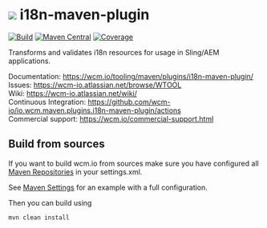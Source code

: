 <img src="https://wcm.io/images/favicon-16@2x.png"/> i18n-maven-plugin
======
[![Build](https://github.com/wcm-io/io.wcm.maven.plugins.i18n-maven-plugin/workflows/Build/badge.svg?branch=develop)](https://github.com/wcm-io/io.wcm.maven.plugins.i18n-maven-plugin/actions?query=workflow%3ABuild+branch%3Adevelop)
[![Maven Central](https://maven-badges.herokuapp.com/maven-central/io.wcm.maven.plugins/i18n-maven-plugin/badge.svg)](https://maven-badges.herokuapp.com/maven-central/io.wcm.maven.plugins/i18n-maven-plugin)
[![Coverage](https://sonarcloud.io/api/project_badges/measure?project=wcm-io_io.wcm.maven.plugins.i18n-maven-plugin&metric=coverage)](https://sonarcloud.io/summary/new_code?id=wcm-io_io.wcm.maven.plugins.i18n-maven-plugin)

Transforms and validates i18n resources for usage in Sling/AEM applications.

Documentation: https://wcm.io/tooling/maven/plugins/i18n-maven-plugin/<br/>
Issues: https://wcm-io.atlassian.net/browse/WTOOL<br/>
Wiki: https://wcm-io.atlassian.net/wiki/<br/>
Continuous Integration: https://github.com/wcm-io/io.wcm.maven.plugins.i18n-maven-plugin/actions<br/>
Commercial support: https://wcm.io/commercial-support.html


## Build from sources

If you want to build wcm.io from sources make sure you have configured all [Maven Repositories](https://wcm.io/maven.html) in your settings.xml.

See [Maven Settings](https://github.com/wcm-io/io.wcm.maven.plugins.i18n-maven-plugin/blob/develop/.maven-settings.xml) for an example with a full configuration.

Then you can build using

```
mvn clean install
```
